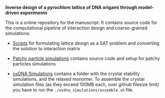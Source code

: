 **Inverse design of a pyrochlore lattice of DNA origami through model-driven experiments**


This is a online repository for the manuscript. It contains source code for the computational pipeline of interaction design and coarse-grained simulations: 

* [Scripts](sat_solver_scripts/) for formulating lattice design as a SAT problem and converting the solution to interaction matrix

* [Patchy particle simulations](patchy_particle_simulations/) contains source code and setup for patchy particles simulations

* [oxDNA Simulations](oxdna_simulations) contains a folder with the crystal stability simulations, and the relaxed monomer.
To assemble the crystal simulation files (as they exceed 100MB each, over github filesize limit) you have to run the `./oxdna_simulations/assemble.sh` file.   



